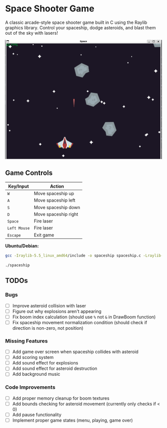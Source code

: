 # Space Shooter Game

A classic arcade-style space shooter game built in C using the Raylib graphics library. Control your spaceship, dodge asteroids, and blast them out of the sky with lasers!

![screenshot](assets/image.png)

## Game Controls

| Key/Input | Action |
|-----------|--------|
| `W` | Move spaceship up |
| `A` | Move spaceship left |
| `S` | Move spaceship down |
| `D` | Move spaceship right |
| `Space` | Fire laser |
| `Left Mouse` | Fire laser |
| `Escape` | Exit game |


**Ubuntu/Debian:**
```bash
gcc -Iraylib-5.5_linux_amd64/include -o spaceship spaceship.c -Lraylib-5.5_linux_amd64/lib -l:libraylib.a -lm 
```
```bash
./spaceship
```

## TODOs

### Bugs
- [ ] Improve asteroid collision with laser
- [ ] Figure out why explosions aren't appearing
- [ ] Fix boom index calculation (should use `%` not `&` in DrawBoom function)
- [ ] Fix spaceship movement normalization condition (should check if direction is non-zero, not position)

### Missing Features
- [ ] Add game over screen when spaceship collides with asteroid
- [ ] Add scoring system
- [ ] Add sound effect for explosions
- [ ] Add sound effect for asteroid destruction
- [ ] Add background music

### Code Improvements
- [ ] Add proper memory cleanup for boom textures
- [ ] Add bounds checking for asteroid movement (currently only checks if < 0)
- [ ] Add pause functionality
- [ ] Implement proper game states (menu, playing, game over)